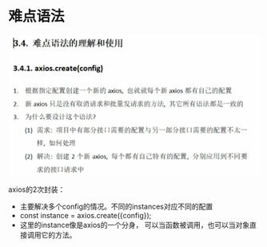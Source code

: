 # 难点语法

![](../.gitbook/assets/image%20%28109%29.png)

axios的2次封装：

* 主要解决多个config的情况。不同的instances对应不同的配置
* const instance = axios.create\({config}\);
* 这里的instance像是axios的一个分身， 可以当函数被调用，也可以当对象直接调用它的方法。



